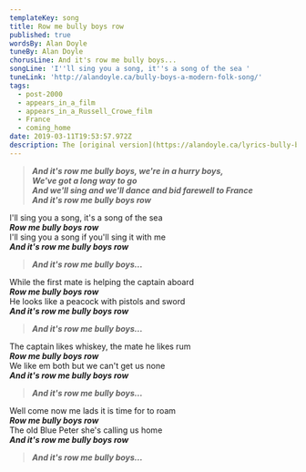 ```yaml
---
templateKey: song
title: Row me bully boys row
published: true
wordsBy: Alan Doyle
tuneBy: Alan Doyle
chorusLine: And it's row me bully boys...
songLine: 'I''ll sing you a song, it''s a song of the sea '
tuneLink: 'http://alandoyle.ca/bully-boys-a-modern-folk-song/'
tags:
  - post-2000
  - appears_in_a_film
  - appears_in_a_Russell_Crowe_film
  - France
  - coming_home
date: 2019-03-11T19:53:57.972Z
description: The [original version](https://alandoyle.ca/lyrics-bully-boys/) of this song was written by [Alan Doyle](https://alandoyle.ca/) for the film [_Robin Hood (2010)_](https://en.wikipedia.org/wiki/Robin_Hood_(2010_film)) . The song then took on a life of its own - read more about it in this [blog post by Alan Doyle](https://alandoyle.ca/bully-boys-a-modern-folk-song/).
---
```

> ***And it's row me bully boys, we're in a hurry boys,\
We've got a long way to go\
And we'll sing and we'll dance and bid farewell to France\
And it's row me bully boys row***

I'll sing you a song, it's a song of the sea\
***Row me bully boys row***\
I'll sing you a song if you'll sing it with me\
***And it's row me bully boys row***

>***And it's row me bully boys...***

While the first mate is helping the captain aboard\
***Row me bully boys row***\
He looks like a peacock with pistols and sword\
***And it's row me bully boys row***

>***And it's row me bully boys...***

The captain likes whiskey, the mate he likes rum\
***Row me bully boys row***\
We like em both but we can't get us none\
***And it's row me bully boys row***

>***And it's row me bully boys...***

Well come now me lads it is time for to roam\
***Row me bully boys row***\
The old Blue Peter she's calling us home\
***And it's row me bully boys row***

>***And it's row me bully boys...***
